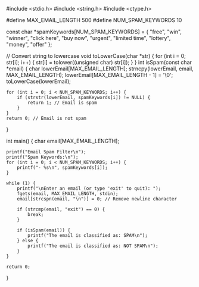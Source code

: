 #include <stdio.h>
#include <string.h>
#include <ctype.h>

#define MAX_EMAIL_LENGTH 500
#define NUM_SPAM_KEYWORDS 10


const char *spamKeywords[NUM_SPAM_KEYWORDS] = {
    "free", "win", "winner", "click here", "buy now", "urgent", 
    "limited time", "lottery", "money", "offer"
};

// Convert string to lowercase
void toLowerCase(char *str) {
    for (int i = 0; str[i]; i++) {
        str[i] = tolower((unsigned char) str[i]);
    }
}
int isSpam(const char *email) {
    char lowerEmail[MAX_EMAIL_LENGTH];
    strncpy(lowerEmail, email, MAX_EMAIL_LENGTH);
    lowerEmail[MAX_EMAIL_LENGTH - 1] = '\0';
    toLowerCase(lowerEmail);
    
    for (int i = 0; i < NUM_SPAM_KEYWORDS; i++) {
        if (strstr(lowerEmail, spamKeywords[i]) != NULL) {
            return 1; // Email is spam
        }
    }
    return 0; // Email is not spam
}

int main() {
    char email[MAX_EMAIL_LENGTH];
    
    printf("Email Spam Filter\n");
    printf("Spam Keywords:\n");
    for (int i = 0; i < NUM_SPAM_KEYWORDS; i++) {
        printf("- %s\n", spamKeywords[i]);
    }

    while (1) {
        printf("\nEnter an email (or type 'exit' to quit): ");
        fgets(email, MAX_EMAIL_LENGTH, stdin);
        email[strcspn(email, "\n")] = 0; // Remove newline character

        if (strcmp(email, "exit") == 0) {
            break;
        }

        if (isSpam(email)) {
            printf("The email is classified as: SPAM\n");
        } else {
            printf("The email is classified as: NOT SPAM\n");
        }
    }
    
    return 0;
}
